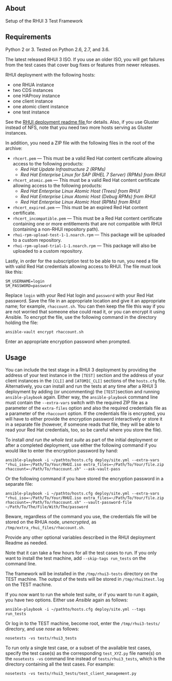 About
---------------
Setup of the RHUI 3 Test Framework

Requirements
---------------
Python 2 or 3. Tested on Python 2.6, 2.7, and 3.6.

The latest released RHUI 3 ISO. If you use an older ISO, you will get failures from the test cases that cover bug fixes or features from newer releases.

RHUI deployment with the following hosts:

* one RHUA instance
* two CDS instances
* one HAProxy instance
* one client instance
* one atomic client instance
* one test instance

See the [RHUI deployment readme file ](https://github.com/RedHatQE/rhui3-automation/blob/master/deploy/README.md) for details. Also, if you use Gluster instead of NFS, note that you need two more hosts serving as Gluster instances.

In addition, you need a ZIP file with the following files in the root of the archive:

* `rhcert.pem` — This must be a valid Red Hat content certificate allowing access to the following products:
  * _Red Hat Update Infrastructure 2 (RPMs)_
  * _Red Hat Enterprise Linux for SAP (RHEL 7 Server) (RPMs) from RHUI_
* `rhcert_atomic.pem` — This must be a valid Red Hat content certificate allowing access to the following products:
  * _Red Hat Enterprise Linux Atomic Host (Trees) from RHUI_
  * _Red Hat Enterprise Linux Atomic Host (Debug RPMs) from RHUI_
  * _Red Hat Enterprise Linux Atomic Host (RPMs) from RHUI_
* `rhcert_expired.pem` — This must be an expired Red Hat content certificate.
* `rhcert_incompatible.pem` — This must be a Red Hat content certificate containing one or more entitlements that are not compatible with RHUI (containing a non-RHUI repository path).
* `rhui-rpm-upload-test-1-1.noarch.rpm` — This package will be uploaded to a custom repository.
* `rhui-rpm-upload-trial-1-1.noarch.rpm` — This package will also be uploaded to a custom repository.

Lastly, in order for the subscription test to be able to run, you need a file with valid Red Hat credentials allowing access to RHUI. The file must look like this:

```
SM_USERNAME=login
SM_PASSWORD=password
```

Replace `login` with your Red Hat login and `password` with your Red Hat password. Save the file in an appropriate location and give it an appropriate name; for example, `rhaccount.sh`. You can then keep the file this way if you are not worried that someone else could read it, or you can encrypt it using Ansible. To encrypt the file, use the following command in the directory holding the file:

`ansible-vault encrypt rhaccount.sh`

Enter an appropriate encryption password when prompted.

Usage
--------
You can include the test stage in a RHUI 3 deployment by providing the address of your test instance in the `[TEST]` section and the address of your client instances in the `[CLI]` and `[ATOMIC_CLI]` sections of the `hosts.cfg` file. Alternatively, you can install and run the tests at any time after a RHUI 3 deployment by adding (or uncommenting) the `[TEST]`section and running `ansible-playbook` again. Either way, the `ansible-playbook` command line must contain the `--extra-vars` switch with the required ZIP file as a parameter of the `extra-files` option and also the required credentials file as a parameter of the `rhaccount` option. If the credentials file is encrypted, you will have to either provide the encryption password interactively or store it in a separate file (however, if someone reads that file, they will be able to read your Red Hat credentials, too, so be careful where you store the file).

To install _and run the whole test suite_ as part of the initial deployment or after a completed deployment, use either the following command if you would like to enter the encryption password by hand:

`ansible-playbook -i ~/pathto/hosts.cfg deploy/site.yml --extra-vars "rhui_iso=~/Path/To/Your/RHUI.iso extra_files=~/Path/To/Your/file.zip rhaccount=~/Path/To/rhaccount.sh" --ask-vault-pass`

Or the following command if you have stored the encryption password in a separate file:

`ansible-playbook -i ~/pathto/hosts.cfg deploy/site.yml --extra-vars "rhui_iso=~/Path/To/Your/RHUI.iso extra_files=~/Path/To/Your/file.zip rhaccount=~/Path/To/rhaccount.sh" --vault-password-file ~/Path/To/The/File/With/The/password`

Beware, regardless of the command you use, the credentials file will be stored on the RHUA node, _unencrypted_, as `/tmp/extra_rhui_files/rhaccount.sh`.

Provide any other optional variables described in the RHUI deployment Readme as needed.

Note that it can take a few hours for all the test cases to run. If you only want to install the test machine, add `--skip-tags run_tests` on the command line.

The framework will be installed in the `/tmp/rhui3-tests` directory on the TEST machine. The output of the tests will be stored in `/tmp/rhui3test.log` on the TEST machine.

If you now want to run the whole test suite, or if you want to run it again, you have two options. Either use _Ansible_ again as follows:

`ansible-playbook -i ~/pathto/hosts.cfg deploy/site.yml --tags run_tests`

Or log in to the TEST machine, become root, enter the `/tmp/rhui3-tests/` directory, and use _nose_ as follows:

`nosetests -vs tests/rhui3_tests`

To run only a single test case, or a subset of the available test cases, specify the test case(s) as the corresponding `test_XYZ.py` file name(s) on the `nosetests -vs` command line instead of `tests/rhui3_tests`, which is the directory containing all the test cases. For example:

`nosetests -vs tests/rhui3_tests/test_client_management.py`

